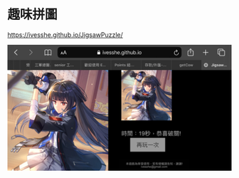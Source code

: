 # 趣味拼圖
https://ivesshe.github.io/JigsawPuzzle/
<center class="half">
    <img src="https://github.com/IvesShe/CocosCreatorDemo/blob/master/S__38633484.jpg?raw=true" width="600"/>
</center>
